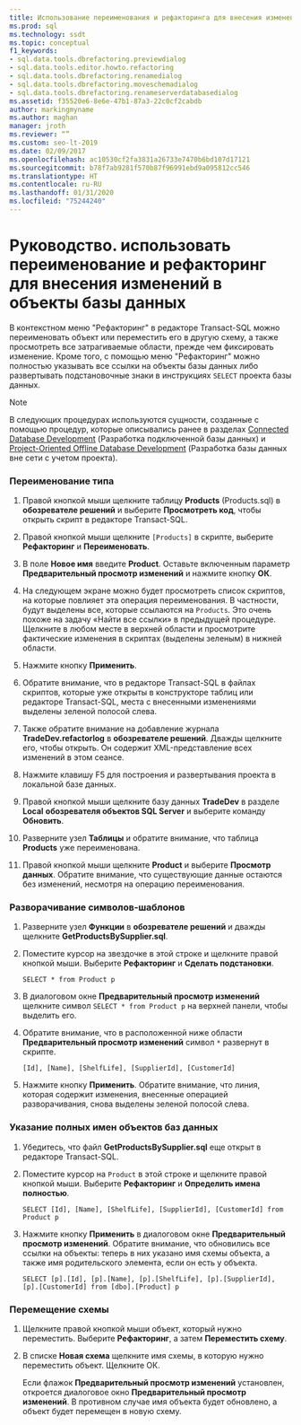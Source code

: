 ```yaml
---
title: Использование переименования и рефакторинга для внесения изменений в объекты базы данных
ms.prod: sql
ms.technology: ssdt
ms.topic: conceptual
f1_keywords:
- sql.data.tools.dbrefactoring.previewdialog
- sql.data.tools.editor.howto.refactoring
- sql.data.tools.dbrefactoring.renamedialog
- sql.data.tools.dbrefactoring.moveschemadialog
- sql.data.tools.dbrefactoring.renameserverdatabasedialog
ms.assetid: f35520e6-8e6e-47b1-87a3-22c0cf2cabdb
author: markingmyname
ms.author: maghan
manager: jroth
ms.reviewer: “”
ms.custom: seo-lt-2019
ms.date: 02/09/2017
ms.openlocfilehash: ac10530cf2fa3831a26733e7470b6bd107d17121
ms.sourcegitcommit: b78f7ab9281f570b87f96991ebd9a095812cc546
ms.translationtype: HT
ms.contentlocale: ru-RU
ms.lasthandoff: 01/31/2020
ms.locfileid: "75244240"
---
```

# <a name="how-to-use-rename-and-refactoring-to-make-changes-to-your-database-objects"></a>Руководство. использовать переименование и рефакторинг для внесения изменений в объекты базы данных

В контекстном меню "Рефакторинг" в редакторе Transact\-SQL можно переименовать объект или переместить его в другую схему, а также просмотреть все затрагиваемые области, прежде чем фиксировать изменение. Кроме того, с помощью меню "Рефакторинг" можно полностью указывать все ссылки на объекты базы данных либо развертывать подстановочные знаки в инструкциях `SELECT` проекта базы данных.  
  
> [!NOTE]  
> В следующих процедурах используются сущности, созданные с помощью процедур, которые описывались ранее в разделах [Connected Database Development](../ssdt/connected-database-development.md) (Разработка подключенной базы данных) и [Project-Oriented Offline Database Development](../ssdt/project-oriented-offline-database-development.md) (Разработка базы данных вне сети с учетом проекта).  
  
### <a name="to-rename-a-type"></a>Переименование типа  
  
1.  Правой кнопкой мыши щелкните таблицу **Products** (Products.sql) в **обозревателе решений** и выберите **Просмотреть код**, чтобы открыть скрипт в редакторе Transact\-SQL.  
  
2.  Правой кнопкой мыши щелкните `[Products]` в скрипте, выберите **Рефакторинг** и **Переименовать**.  
  
3.  В поле **Новое имя** введите **Product**. Оставьте включенным параметр **Предварительный просмотр изменений** и нажмите кнопку **OК**.  
  
4.  На следующем экране можно будет просмотреть список скриптов, на которые повлияет эта операция переименования. В частности, будут выделены все, которые ссылаются на `Products`. Это очень похоже на задачу «Найти все ссылки» в предыдущей процедуре. Щелкните в любом месте в верхней области и просмотрите фактические изменения в скриптах (выделены зеленым) в нижней области.  
  
5.  Нажмите кнопку **Применить**.  
  
6.  Обратите внимание, что в редакторе Transact\-SQL в файлах скриптов, которые уже открыты в конструкторе таблиц или редакторе Transact\-SQL, места с внесенными изменениями выделены зеленой полосой слева.  
  
7.  Также обратите внимание на добавление журнала **TradeDev.refactorlog** в **обозревателе решений**. Дважды щелкните его, чтобы открыть. Он содержит XML-представление всех изменений в этом сеансе.  
  
8.  Нажмите клавишу F5 для построения и развертывания проекта в локальной базе данных.  
  
9. Правой кнопкой мыши щелкните базу данных **TradeDev** в разделе **Local** **обозревателя объектов SQL Server** и выберите команду **Обновить**.  
  
10. Разверните узел **Таблицы** и обратите внимание, что таблица **Products** уже переименована.  
  
11. Правой кнопкой мыши щелкните **Product** и выберите **Просмотр данных**. Обратите внимание, что существующие данные остаются без изменений, несмотря на операцию переименования.  
  
### <a name="to-expand-wildcards"></a>Разворачивание символов-шаблонов  
  
1.  Разверните узел **Функции** в **обозревателе решений** и дважды щелкните **GetProductsBySupplier.sql**.  
  
2.  Поместите курсор на звездочке в этой строке и щелкните правой кнопкой мыши. Выберите **Рефакторинг** и **Сделать подстановки**.  
  
    ```  
    SELECT * from Product p  
    ```  
  
3.  В диалоговом окне **Предварительный просмотр изменений** щелкните символ `SELECT * from Product p` на верхней панели, чтобы выделить его.  
  
4.  Обратите внимание, что в расположенной ниже области **Предварительный просмотр изменений** символ `*` развернут в скрипте.  
  
    ```  
    [Id], [Name], [ShelfLife], [SupplierId], [CustomerId]  
    ```  
  
5.  Нажмите кнопку **Применить**.  Обратите внимание, что линия, которая содержит изменения, внесенные операцией разворачивания, снова выделены зеленой полосой слева.  
  
### <a name="to-fully-qualify-database-object-names"></a>Указание полных имен объектов баз данных  
  
1.  Убедитесь, что файл **GetProductsBySupplier.sql** еще открыт в редакторе Transact\-SQL.  
  
2.  Поместите курсор на `Product` в этой строке и щелкните правой кнопкой мыши. Выберите **Рефакторинг** и **Определить имена полностью**.  
  
    ```  
    SELECT [Id], [Name], [ShelfLife], [SupplierId], [CustomerId] from Product p  
    ```  
  
3.  Нажмите кнопку **Применить** в диалоговом окне **Предварительный просмотр изменений**.  Обратите внимание, что обновились все ссылки на объекты: теперь в них указано имя схемы объекта, а также имя родительского элемента, если он есть у объекта.  
  
    ```  
    SELECT [p].[Id], [p].[Name], [p].[ShelfLife], [p].[SupplierId], [p].[CustomerId] from [dbo].[Product] p  
    ```  
  
### <a name="to-move-schema"></a>Перемещение схемы  
  
1.  Щелкните правой кнопкой мыши объект, который нужно переместить. Выберите **Рефакторинг**, а затем **Переместить схему**.  
  
2.  В списке **Новая схема** щелкните имя схемы, в которую нужно переместить объект. Щелкните ОК.  
  
    Если флажок **Предварительный просмотр изменений** установлен, откроется диалоговое окно **Предварительный просмотр изменений**. В противном случае имя объекта будет обновлено, а объект будет перемещен в новую схему.  
  
